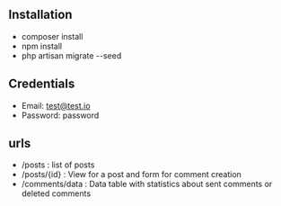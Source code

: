## Installation

- composer install
- npm install
- php artisan migrate --seed

## Credentials

- Email: test@test.io
- Password: password

## urls

- /posts : list of posts
- /posts/{id} : View for a post and form for comment creation
- /comments/data : Data table with statistics about sent comments or deleted comments


